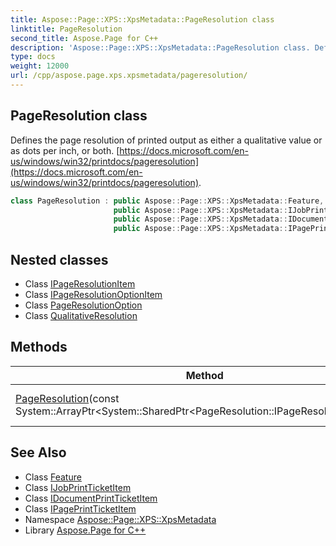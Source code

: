 ```yaml
---
title: Aspose::Page::XPS::XpsMetadata::PageResolution class
linktitle: PageResolution
second_title: Aspose.Page for C++
description: 'Aspose::Page::XPS::XpsMetadata::PageResolution class. Defines the page resolution of printed output as either a qualitative value or as dots per inch, or both.  in C++.'
type: docs
weight: 12000
url: /cpp/aspose.page.xps.xpsmetadata/pageresolution/
---
```

## PageResolution class


Defines the page resolution of printed output as either a qualitative value or as dots per inch, or both. [https://docs.microsoft.com/en-us/windows/win32/printdocs/pageresolution](https://docs.microsoft.com/en-us/windows/win32/printdocs/pageresolution).

```cpp
class PageResolution : public Aspose::Page::XPS::XpsMetadata::Feature,
                       public Aspose::Page::XPS::XpsMetadata::IJobPrintTicketItem,
                       public Aspose::Page::XPS::XpsMetadata::IDocumentPrintTicketItem,
                       public Aspose::Page::XPS::XpsMetadata::IPagePrintTicketItem
```

## Nested classes

* Class [IPageResolutionItem](./ipageresolutionitem/)
* Class [IPageResolutionOptionItem](./ipageresolutionoptionitem/)
* Class [PageResolutionOption](./pageresolutionoption/)
* Class [QualitativeResolution](./qualitativeresolution/)
## Methods

| Method | Description |
| --- | --- |
| [PageResolution](./pageresolution/)(const System::ArrayPtr\<System::SharedPtr\<PageResolution::IPageResolutionItem\>\>\&) | Creates a new instance. |
## See Also

* Class [Feature](../feature/)
* Class [IJobPrintTicketItem](../ijobprintticketitem/)
* Class [IDocumentPrintTicketItem](../idocumentprintticketitem/)
* Class [IPagePrintTicketItem](../ipageprintticketitem/)
* Namespace [Aspose::Page::XPS::XpsMetadata](../)
* Library [Aspose.Page for C++](../../)
